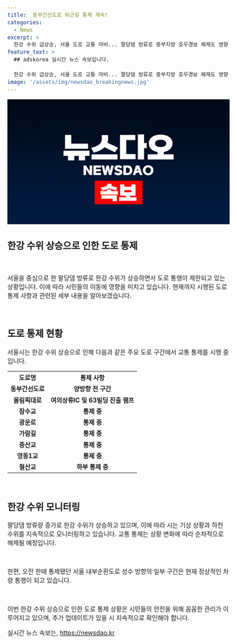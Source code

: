 ```yaml
---
title:  동부간선도로 퇴근길 통제 계속!
categories:
  - News
excerpt: >
  한강 수위 급상승, 서울 도로 교통 마비... 팔당댐 방류로 중부지방 호우경보 해제도 영향 - 팔당댐의 방류로 한강 수위 급증으로 서울시 도로 교통이 마비되고 있습니다. 호우경보가 해제됐지만 도로 통행이 제한되는 상황이 이어지고 있어, 시민들의 이동이 제약을 받고 있습니다. 시는 기상 상황과 하천 수위를 모니터링해 교통 통제를 조정할 계획이나, 퇴근 시간대에도 교통 혼잡이 우려되고 있습니다.
feature_text: >
  ## adskorea 실시간 뉴스 속보입니다.

  한강 수위 급상승, 서울 도로 교통 마비... 팔당댐 방류로 중부지방 호우경보 해제도 영향 - 팔당댐의 방류로 한강 수위 급증으로 서울시 도로 교통이 마비되고 있습니다. 호우경보가 해제됐지만 도로 통행이 제한되는 상황이 이어지고 있어, 시민들의 이동이 제약을 받고 있습니다. 시는 기상 상황과 하천 수위를 모니터링해 교통 통제를 조정할 계획이나, 퇴근 시간대에도 교통 혼잡이 우려되고 있습니다.
image: '/assets/img/newsdao_breakingnews.jpg'
---
```


<p><img src="/assets/img/newsdao_breakingnews.jpg" alt="adskorea 속보" /></p>

<h2 data-ke-size="size26">한강 수위 상승으로 인한 도로 통제</h2>

<p data-ke-size="size16">&nbsp;</p>

<p>서울을 중심으로 한 팔당댐 방류로 한강 수위가 상승하면서 도로 통행이 제한되고 있는 상황입니다. 이에 따라 시민들의 이동에 영향을 미치고 있습니다. 현재까지 시행된 도로 통제 사항과 관련된 세부 내용을 알아보겠습니다.</p>

<p data-ke-size="size16">&nbsp;</p>

<h2 data-ke-size="size26">도로 통제 현황</h2>

<p>서울시는 한강 수위 상승으로 인해 다음과 같은 주요 도로 구간에서 교통 통제를 시행 중입니다. </p>

<table>
  <tr>
    <th>도로명</th>
    <th>통제 사항</th>
  </tr>
  <tr>
    <td style="text-align: center; height: 17px;"><b>동부간선도로</b></td>
    <td style="text-align: center; height: 17px;"><b>양방향 전 구간</b></td>
  </tr>
  <tr>
    <td style="text-align: center; height: 17px;"><b>올림픽대로</b></td>
    <td style="text-align: center; height: 17px;"><b>여의상류IC 및 63빌딩 진출 램프</b></td>
  </tr>
  <tr>
    <td style="text-align: center; height: 17px;"><b>잠수교</b></td>
    <td style="text-align: center; height: 17px;"><b>통제 중</b></td>
  </tr>
  <tr>
    <td style="text-align: center; height: 17px;"><b>광운로</b></td>
    <td style="text-align: center; height: 17px;"><b>통제 중</b></td>
  </tr>
  <tr>
    <td style="text-align: center; height: 17px;"><b>가람길</b></td>
    <td style="text-align: center; height: 17px;"><b>통제 중</b></td>
  </tr>
  <tr>
    <td style="text-align: center; height: 17px;"><b>증산교</b></td>
    <td style="text-align: center; height: 17px;"><b>통제 중</b></td>
  </tr>
  <tr>
    <td style="text-align: center; height: 17px;"><b>영동1교</b></td>
    <td style="text-align: center; height: 17px;"><b>통제 중</b></td>
  </tr>
  <tr>
    <td style="text-align: center; height: 17px;"><b>철산교</b></td>
    <td style="text-align: center; height: 17px;"><b>하부 통제 중</b></td>
  </tr>
</table>

<p data-ke-size="size16">&nbsp;</p>

<h2 data-ke-size="size26">한강 수위 모니터링</h2>

<p>팔당댐 방류량 증가로 한강 수위가 상승하고 있으며, 이에 따라 시는 기상 상황과 하천 수위를 지속적으로 모니터링하고 있습니다. 교통 통제는 상황 변화에 따라 순차적으로 해제될 예정입니다.</p>

<p data-ke-size="size16">&nbsp;</p>

<p>한편, 오전 한때 통제됐던 서울 내부순환도로 성수 방향의 일부 구간은 현재 정상적인 차량 통행이 되고 있습니다.</p>

<p data-ke-size="size16">&nbsp;</p>

<p>이번 한강 수위 상승으로 인한 도로 통제 상황은 시민들의 안전을 위해 꼼꼼한 관리가 이루어지고 있으며, 추가 업데이트가 있을 시 지속적으로 확인해야 합니다.</p>
실시간 뉴스 속보는, <a href="https://newsdao.kr" rel="dofollow">https://newsdao.kr</a>


